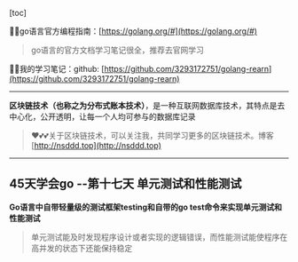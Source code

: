 [toc]

😶‍🌫️go语言官方编程指南：[https://golang.org/#](https://golang.org/#)  

>   go语言的官方文档学习笔记很全，推荐去官网学习

😶‍🌫️我的学习笔记：github: [https://github.com/3293172751/golang-rearn](https://github.com/3293172751/golang-rearn)

---

**区块链技术（也称之为分布式账本技术）**，是一种互联网数据库技术，其特点是去中心化，公开透明，让每一个人均可参与的数据库记录

>   ❤️💕💕关于区块链技术，可以关注我，共同学习更多的区块链技术。博客[http://nsddd.top](http://nsddd.top)

---

## 45天学会go --第十七天  单元测试和性能测试

**Go语言中自带轻量级的测试框架testing和自带的go test命令来实现单元测试和性能测试**

> 单元测试能及时发现程序设计或者实现的逻辑错误，而性能测试能使程序在高并发的状态下还能保持稳定

































